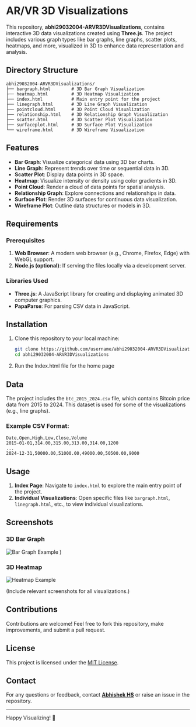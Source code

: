 
# AR/VR 3D Visualizations

This repository, **abhi29032004-ARVR3DVisualizations**, contains interactive 3D data visualizations created using **Three.js**. The project includes various graph types like bar graphs, line graphs, scatter plots, heatmaps, and more, visualized in 3D to enhance data representation and analysis.

## Directory Structure

```plaintext
abhi29032004-ARVR3DVisualizations/
├── bargraph.html        # 3D Bar Graph Visualization
├── heatmap.html         # 3D Heatmap Visualization
├── index.html           # Main entry point for the project
├── linegraph.html       # 3D Line Graph Visualization
├── pointcloud.html      # 3D Point Cloud Visualization
├── relationship.html    # 3D Relationship Graph Visualization
├── scatter.html         # 3D Scatter Plot Visualization
├── surfaceplot.html     # 3D Surface Plot Visualization
└── wireframe.html       # 3D Wireframe Visualization
```

## Features

- **Bar Graph**: Visualize categorical data using 3D bar charts.
- **Line Graph**: Represent trends over time or sequential data in 3D.
- **Scatter Plot**: Display data points in 3D space.
- **Heatmap**: Visualize intensity or density using color gradients in 3D.
- **Point Cloud**: Render a cloud of data points for spatial analysis.
- **Relationship Graph**: Explore connections and relationships in data.
- **Surface Plot**: Render 3D surfaces for continuous data visualization.
- **Wireframe Plot**: Outline data structures or models in 3D.

## Requirements

### Prerequisites

1. **Web Browser**: A modern web browser (e.g., Chrome, Firefox, Edge) with WebGL support.
2. **Node.js (optional)**: If serving the files locally via a development server.

### Libraries Used

- **Three.js**: A JavaScript library for creating and displaying animated 3D computer graphics.
- **PapaParse**: For parsing CSV data in JavaScript.

## Installation

1. Clone this repository to your local machine:

   ```bash
   git clone https://github.com/username/abhi29032004-ARVR3DVisualizations.git
   cd abhi29032004-ARVR3DVisualizations
   ```

2. Run the Index.html file for the home page
## Data

The project includes the `btc_2015_2024.csv` file, which contains Bitcoin price data from 2015 to 2024. This dataset is used for some of the visualizations (e.g., line graphs).

### Example CSV Format:
```csv
Date,Open,High,Low,Close,Volume
2015-01-01,314.00,315.00,313.00,314.00,1200
...
2024-12-31,50000.00,51000.00,49000.00,50500.00,9000
```

## Usage

1. **Index Page**: Navigate to `index.html` to explore the main entry point of the project.
2. **Individual Visualizations**: Open specific files like `bargraph.html`, `linegraph.html`, etc., to view individual visualizations.

## Screenshots

### 3D Bar Graph
![Bar Graph Example]()
)

### 3D Heatmap
![Heatmap Example](https://via.placeholder.com/800x400)

(Include relevant screenshots for all visualizations.)

## Contributions

Contributions are welcome! Feel free to fork this repository, make improvements, and submit a pull request.

## License

This project is licensed under the [MIT License](LICENSE).

## Contact

For any questions or feedback, contact **[Abhishek HS](mailto:your-email@example.com)** or raise an issue in the repository.

---

Happy Visualizing! 🚀
